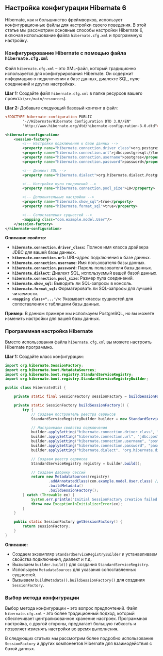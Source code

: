 ## Настройка конфигурации Hibernate 6

Hibernate, как и большинство фреймворков, использует конфигурационные файлы для настройки своего поведения. В этой статье мы рассмотрим основные способы настройки Hibernate 6, включая использование файла `hibernate.cfg.xml` и программную настройку.

### Конфигурирование Hibernate с помощью файла `hibernate.cfg.xml`

Файл `hibernate.cfg.xml` – это XML-файл, который традиционно используется для конфигурирования Hibernate. Он содержит информацию о подключении к базе данных, диалекте SQL, пуле соединений и других настройках.

**Шаг 1:** Создайте файл `hibernate.cfg.xml` в папке ресурсов вашего проекта (`src/main/resources`).

**Шаг 2:** Добавьте следующий базовый контент в файл:

```xml
<!DOCTYPE hibernate-configuration PUBLIC
        "-//Hibernate/Hibernate Configuration DTD 3.0//EN"
        "http://www.hibernate.org/dtd/hibernate-configuration-3.0.dtd">

<hibernate-configuration>
    <session-factory>
        <!-- Настройки подключения к базе данных -->
        <property name="hibernate.connection.driver_class">org.postgresql.Driver</property>
        <property name="hibernate.connection.url">jdbc:postgresql://localhost:5432/mydatabase</property>
        <property name="hibernate.connection.username">postgres</property>
        <property name="hibernate.connection.password">password</property>

        <!-- Диалект SQL -->
        <property name="hibernate.dialect">org.hibernate.dialect.PostgreSQLDialect</property>

        <!-- Настройки пула соединений -->
        <property name="hibernate.connection.pool_size">10</property>

        <!-- Дополнительные настройки -->
        <property name="hibernate.show_sql">true</property>
        <property name="hibernate.format_sql">true</property>

        <!-- Сопоставления сущностей -->
        <mapping class="com.example.model.User"/> 
    </session-factory>
</hibernate-configuration>
```

**Описание свойств:**

* **`hibernate.connection.driver_class`:** Полное имя класса драйвера JDBC для вашей базы данных.
* **`hibernate.connection.url`:** URL-адрес подключения к базе данных.
* **`hibernate.connection.username`:** Имя пользователя базы данных.
* **`hibernate.connection.password`:** Пароль пользователя базы данных.
* **`hibernate.dialect`:** Диалект SQL, используемый вашей базой данных.
* **`hibernate.connection.pool_size`:** Размер пула соединений.
* **`hibernate.show_sql`:** Выводить ли SQL-запросы в консоль.
* **`hibernate.format_sql`:** Форматировать ли SQL-запросы для лучшей читаемости.
* **`<mapping class="..."/>`:**  Указывает классы сущностей для сопоставления с таблицами базы данных.

**Пример:** В данном примере мы используем PostgreSQL, но вы можете изменить настройки для вашей базы данных. 

### Программная настройка Hibernate

Вместо использования файла `hibernate.cfg.xml` вы можете настроить Hibernate программно. 

**Шаг 1:** Создайте класс конфигурации:

```java
import org.hibernate.SessionFactory;
import org.hibernate.boot.MetadataSources;
import org.hibernate.boot.registry.StandardServiceRegistry;
import org.hibernate.boot.registry.StandardServiceRegistryBuilder;

public class HibernateUtil {

    private static final SessionFactory sessionFactory = buildSessionFactory();

    private static SessionFactory buildSessionFactory() {
        try {
            // Создаем построитель реестра сервисов
            StandardServiceRegistryBuilder builder = new StandardServiceRegistryBuilder();

            // Настраиваем свойства подключения
            builder.applySetting("hibernate.connection.driver_class", "org.postgresql.Driver");
            builder.applySetting("hibernate.connection.url", "jdbc:postgresql://localhost:5432/mydatabase");
            builder.applySetting("hibernate.connection.username", "postgres");
            builder.applySetting("hibernate.connection.password", "password");
            builder.applySetting("hibernate.dialect", "org.hibernate.dialect.PostgreSQLDialect");

            // Создаем реестр сервисов
            StandardServiceRegistry registry = builder.build();

            // Создаем фабрику сессий
            return new MetadataSources(registry)
                    .addAnnotatedClass(com.example.model.User.class) // Добавляем сущности
                    .buildMetadata()
                    .buildSessionFactory();
        } catch (Throwable ex) {
            System.err.println("Initial SessionFactory creation failed." + ex);
            throw new ExceptionInInitializerError(ex);
        }
    }

    public static SessionFactory getSessionFactory() {
        return sessionFactory;
    }
}
```

**Описание:**

* Создаем экземпляр `StandardServiceRegistryBuilder` и устанавливаем свойства подключения, диалект и т.д.
* Вызываем `builder.build()` для создания `StandardServiceRegistry`.
* Используем `MetadataSources` для указания сопоставленных сущностей.
* Вызываем `buildMetadata().buildSessionFactory()` для создания `SessionFactory`.

### Выбор метода конфигурации

Выбор метода конфигурации – это вопрос предпочтений. Файл `hibernate.cfg.xml`  - это более традиционный подход, который обеспечивает централизованное хранение настроек. Программная настройка, с другой стороны,  предлагает большую гибкость и позволяет  изменять настройки во время выполнения.

В следующих статьях мы рассмотрим  более подробно использование `SessionFactory` и других компонентов Hibernate для взаимодействия с базой данных. 
